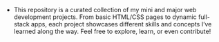 - This repository is a curated collection of my mini and major web development projects. From basic HTML/CSS pages to dynamic full-stack apps, each project showcases different skills and concepts I’ve learned along the way. Feel free to explore, learn, or even contribute!
